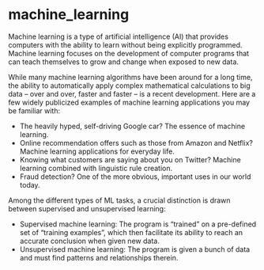 # machine_learning
Machine learning is a type of artificial intelligence (AI) that provides computers with the ability to learn without being explicitly programmed. Machine learning focuses on the development of computer programs that can teach themselves to grow and change when exposed to new data. 

While many machine learning algorithms have been around for a long time, the ability to automatically apply complex mathematical calculations to big data – over and over, faster and faster – is a recent development. Here are a few widely publicized examples of machine learning applications you may be familiar with:
* The heavily hyped, self-driving Google car? The essence of machine learning.
* Online recommendation offers such as those from Amazon and Netflix? Machine learning applications for everyday life.
* Knowing what customers are saying about you on Twitter? Machine learning combined with linguistic rule creation.
* Fraud detection? One of the more obvious, important uses in our world today.

Among the different types of ML tasks, a crucial distinction is drawn between supervised and unsupervised learning:
* Supervised machine learning: The program is “trained” on a pre-defined set of “training examples”, which then facilitate its ability to reach an accurate conclusion when given new data.
* Unsupervised machine learning: The program is given a bunch of data and must find patterns and relationships therein.
